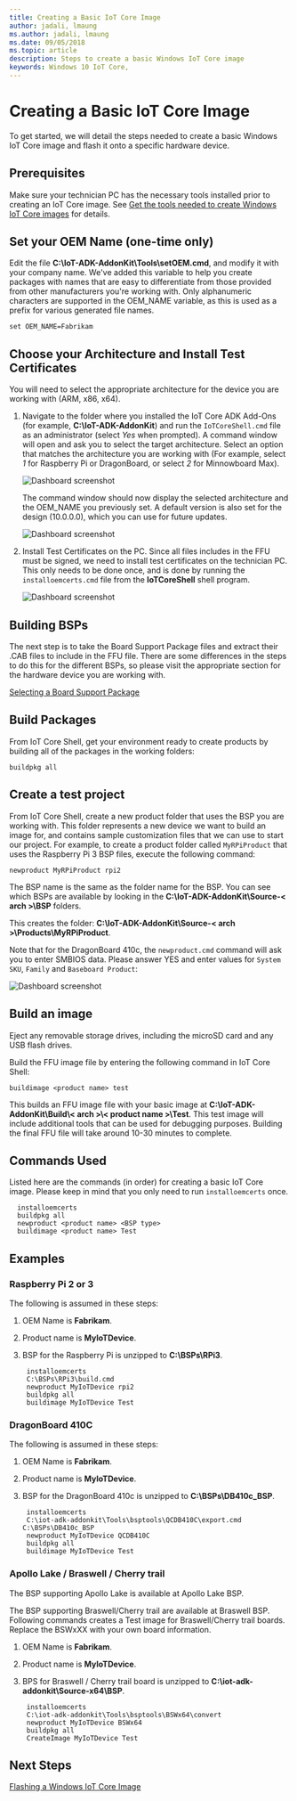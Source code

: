 ```yaml
--- 
title: Creating a Basic IoT Core Image
author: jadali, lmaung
ms.author: jadali, lmaung
ms.date: 09/05/2018 
ms.topic: article 
description: Steps to create a basic Windows IoT Core image
keywords: Windows 10 IoT Core, 
--- 
```


# Creating a Basic IoT Core Image
To get started, we will detail the steps needed to create a basic Windows IoT Core image and flash it onto a specific hardware device.

## Prerequisites
Make sure your technician PC has the necessary tools installed prior to creating an IoT Core image. See [Get the tools needed to create Windows IoT Core images](ToolsNeeded.md) for details.

## Set your OEM Name (one-time only)
Edit the file **C:\IoT-ADK-AddonKit\Tools\setOEM.cmd**, and modify it with your company name. We've added this variable to help you create packages with names that are easy to differentiate from those provided from other manufacturers you're working with. Only alphanumeric characters are supported in the OEM_NAME variable, as this is used as a prefix for various generated file names.

    set OEM_NAME=Fabrikam


## Choose your Architecture and Install Test Certificates
You will need to select the appropriate architecture for the device you are working with (ARM, x86, x64). 

1. Navigate to the folder where you installed the IoT Core ADK Add-Ons (for example, **C:\IoT-ADK-AddonKit**) and run the `IoTCoreShell.cmd` file as an administrator (select *Yes* when prompted). A command window will open and ask you to select the target architecture. Select an option that matches the architecture you are working with (For example, select *1* for Raspberry Pi or DragonBoard, or select *2* for Minnowboard Max).

    ![Dashboard screenshot](../media/ManufacturingGuide/SelectingArchitecture.jpg)

    The command window should now display the selected architecture and the OEM_NAME you previously set. A default version is also set for the design (10.0.0.0), which you can use for future updates.

    ![Dashboard screenshot](../media/ManufacturingGuide/IoTCoreShellInfo.jpg)

2. Install Test Certificates on the PC. Since all files includes in the FFU must be signed, we need to install test certificates on the technician PC. This only needs to be done once, and is done by running the `installoemcerts.cmd` file from the **IoTCoreShell** shell program.

    ![Dashboard screenshot](../media/ManufacturingGuide/InstallOEMCerts.jpg)

## Building BSPs 
The next step is to take the Board Support Package files and extract their .CAB files to include in the FFU file. There are some differences in the steps to do this for the different BSPs, so please visit the appropriate section for the hardware device you are working with.

[Selecting a Board Support Package](BoardSupportPackages.md)

## Build Packages 
From IoT Core Shell, get your environment ready to create products by building all of the packages in the working folders: 
    
    buildpkg all 

## Create a test project 
From IoT Core Shell, create a new product folder that uses the BSP you are working with. This folder represents a new device we want to build an image for, and contains sample customization files that we can use to start our project. For example, to create a product folder called `MyRPiProduct` that uses the Raspberry Pi 3 BSP files, execute the following command:

    newproduct MyRPiProduct rpi2 

The BSP name is the same as the folder name for the BSP. You can see which BSPs are available by looking in the **C:\IoT-ADK-AddonKit\Source-\< arch >\BSP** folders. 

This creates the folder: **C:\IoT-ADK-AddonKit\Source-< arch >\Products\\MyRPiProduct**. 

Note that for the DragonBoard 410c, the `newproduct.cmd` command will ask you to enter SMBIOS data. Please answer YES and enter values for `System SKU`, `Family` and `Baseboard Product`:

![Dashboard screenshot](../media/ManufacturingGuide/DragonBoardNewProduct.jpg)

## Build an image 
Eject any removable storage drives, including the microSD card and any USB flash drives. 

Build the FFU image file by entering the following command in IoT Core Shell:

    buildimage <product name> test 

This builds an FFU image file with your basic image at **C:\IoT-ADK-AddonKit\Build\\< arch >\\< product name >\Test**. This test image will include additional tools that can be used for debugging purposes. Building the final FFU file will take around 10-30 minutes to complete.

## Commands Used
Listed here are the commands (in order) for creating a basic IoT Core image. Please keep in mind that you only need to run `installoemcerts` once. 

      installoemcerts 
      buildpkg all
      newproduct <product name> <BSP type>
      buildimage <product name> Test

## Examples 
### Raspberry Pi 2 or 3
The following is assumed in these steps:

1. OEM Name is **Fabrikam**.
2. Product name is **MyIoTDevice**.
3. BSP for the Raspberry Pi is unzipped to **C:\BSPs\RPi3**.

        installoemcerts
        C:\BSPs\RPi3\build.cmd
        newproduct MyIoTDevice rpi2
        buildpkg all
        buildimage MyIoTDevice Test
      
### DragonBoard 410C
The following is assumed in these steps:

1. OEM Name is **Fabrikam**.
2. Product name is **MyIoTDevice**.
3. BSP for the DragonBoard 410c is unzipped to **C:\BSPs\DB410c_BSP**.

        installoemcerts
        C:\iot-adk-addonkit\Tools\bsptools\QCDB410C\export.cmd C:\BSPs\DB410c_BSP
        newproduct MyIoTDevice QCDB410C
        buildpkg all
        buildimage MyIoTDevice Test
      
### Apollo Lake / Braswell / Cherry trail
The BSP supporting Apollo Lake is available at Apollo Lake BSP.

The BSP supporting Braswell/Cherry trail are available at Braswell BSP.
Following commands creates a Test image for Braswell/Cherry trail boards. Replace the BSWxXX with your own board information.
1. OEM Name is **Fabrikam**.
2. Product name is **MyIoTDevice**.
3. BPS for Braswell / Cherry trail board is unzipped to **C:\iot-adk-addonkit\Source-x64\BSP**.

        installoemcerts
        C:\iot-adk-addonkit\Tools\bsptools\BSWx64\convert
        newproduct MyIoTDevice BSWx64
        buildpkg all
        CreateImage MyIoTDevice Test

## Next Steps
[Flashing a Windows IoT Core Image](FlashingImage.md)

